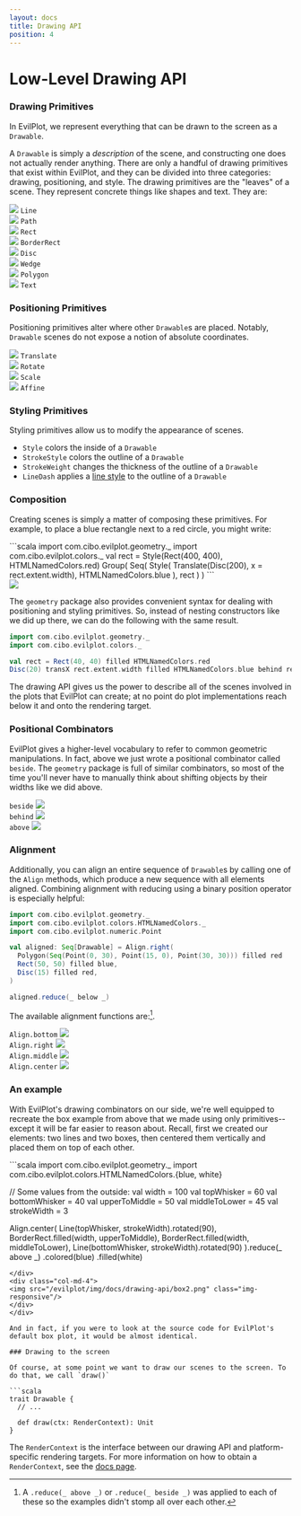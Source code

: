 ```yaml
---
layout: docs
title: Drawing API
position: 4
---
```

# Low-Level Drawing API

### Drawing Primitives

In EvilPlot, we represent everything that can be drawn to the screen as a `Drawable`.

A `Drawable` is simply a _description_ of the scene, and constructing one does not actually render anything. There are
only a handful of drawing primitives that exist within EvilPlot, and they can be divided into three categories: drawing,
positioning, and style.
The drawing primitives are the "leaves" of a scene. They represent concrete things like shapes and text. They are:

<div class="container">
<div class="row">

<div class="col-md-3">
<img src="/evilplot/img/docs/drawing-api/line.png" class="img-responsive"/>
<code>Line</code>
</div>

<div class="col-md-3">
<div class="center-block">
<img src="/evilplot/img/docs/drawing-api/path.png" class="img-responsive"/>
<code>Path</code>
</div>
</div>

<div class="col-md-3">
<div class="center-block">
<img src="/evilplot/img/docs/drawing-api/rect.png" class="img-responsive"/>
<code>Rect</code>
</div>
</div>

<div class="col-md-3">
<div class="center-block">
<img src="/evilplot/img/docs/drawing-api/borderrect.png" class="img-responsive"/>
<code>BorderRect</code>
</div>
</div>

</div>

<div class="row">

<div class="col-md-3">
<div class="center-block">
<img src="/evilplot/img/docs/drawing-api/disc.png" class="img-responsive"/>
<code>Disc</code>
</div>
</div>

<div class="col-md-3">
<div class="center-block">
<img src="/evilplot/img/docs/drawing-api/wedge.png" class="img-responsive"/>
<code>Wedge</code>
</div>
</div>

<div class="col-md-3">
<div class="center-block">
<img src="/evilplot/img/docs/drawing-api/polygon.png" class="img-responsive"/>
<code>Polygon</code>
</div>
</div>

<div class="col-md-3">
<div class="center-block">
<img src="/evilplot/img/docs/drawing-api/text.png" class="img-responsive"/>
<code>Text</code>
</div>
</div>

</div>
</div>

### Positioning Primitives

Positioning primitives alter where other `Drawable`s are placed. Notably, `Drawable` scenes do not expose a notion of
absolute coordinates.

<div class="container">
<div class="row">
<div class="col-md-3">
<img src="/evilplot/img/docs/drawing-api/translate.png" class="img-responsive"/>
<code>Translate</code>
</div>
<div class="col-md-3">
<img src="/evilplot/img/docs/drawing-api/rotate.png" class="img-responsive"/>
<code>Rotate</code>
</div>
<div class="col-md-3">
<img src="/evilplot/img/docs/drawing-api/scale.png" class="img-responsive"/>
<code>Scale</code>
</div>
<div class="col-md-3">
<img src="/evilplot/img/docs/drawing-api/affine.png" class="img-responsive"/>
<code>Affine</code>
</div>
</div>
</div>

### Styling Primitives

Styling primitives allow us to modify the appearance of scenes.

+ `Style` colors the inside of a `Drawable`
+ `StrokeStyle` colors the outline of a `Drawable`
+ `StrokeWeight` changes the thickness of the outline of a `Drawable`
+ `LineDash` applies a [line style](/evilplot/scaladoc/jvm/com/cibo/evilplot/geometry/LineStyle.html) to the
outline of a `Drawable`

### Composition

Creating scenes is simply a matter of composing these primitives. For example, to place a blue rectangle next to a red
circle, you might write:
<div class="row">
<div class="col-md-6" markdown="1">
```scala
import com.cibo.evilplot.geometry._
import com.cibo.evilplot.colors._
val rect = Style(Rect(400, 400), HTMLNamedColors.red)
Group(
  Seq(
    Style(
      Translate(Disc(200), x = rect.extent.width),
      HTMLNamedColors.blue
    ),
    rect
  )
)
```
</div>
<div class="col-md-6">
<img src="/evilplot/img/docs/drawing-api/initialexample.png" class="img-responsive">
</div>
</div>

The `geometry` package also provides convenient syntax for dealing with positioning and styling primitives. So, instead
of nesting constructors like we did up there, we can do the following with the same result.

```scala
import com.cibo.evilplot.geometry._
import com.cibo.evilplot.colors._

val rect = Rect(40, 40) filled HTMLNamedColors.red
Disc(20) transX rect.extent.width filled HTMLNamedColors.blue behind rect
```

The drawing API gives us the power to describe all of the scenes involved in the plots that EvilPlot can create; at no
point do plot implementations reach below it and onto the rendering target.

### Positional Combinators

EvilPlot gives a higher-level vocabulary to refer to common geometric manipulations. In fact, above we just wrote a
positional combinator called `beside`. The `geometry` package is full of similar combinators, so most of the time you'll
never have to manually think about shifting objects by their widths like we did above.

<div class="row">
<div class="col-md-4">
<code>beside</code>
<img src="/evilplot/img/docs/drawing-api/beside.png" class="img-responsive"/>
</div>
<div class="col-md-4">
<code>behind</code>
<img src="/evilplot/img/docs/drawing-api/behind.png" class="img-responsive"/>
</div>
<div class="col-md-4">
<code>above</code>
<img src="/evilplot/img/docs/drawing-api/above.png" class="img-responsive"/>
</div>
</div>

### Alignment

Additionally, you can align an entire sequence of `Drawable`s by calling one of the `Align` methods, which produce a new
sequence with all elements aligned. Combining alignment with reducing using a binary position operator is especially
helpful:

```scala
import com.cibo.evilplot.geometry._
import com.cibo.evilplot.colors.HTMLNamedColors._
import com.cibo.evilplot.numeric.Point

val aligned: Seq[Drawable] = Align.right(
  Polygon(Seq(Point(0, 30), Point(15, 0), Point(30, 30))) filled red
  Rect(50, 50) filled blue,
  Disc(15) filled red,
)

aligned.reduce(_ below _)
```

The available alignment functions are:[^1].

<div class="container">
<div class="row">
<div class="col-md-3">
<div class="center-block">
<code>Align.bottom</code>
<img src="/evilplot/img/docs/drawing-api/alignbottom.png" class="img-responsive"/>
</div>
</div>
<div class="col-md-3">
<code>Align.right</code>
<img src="/evilplot/img/docs/drawing-api/alignright.png" class="img-responsive"/>
</div>
<div class="col-md-3">
<code>Align.middle</code>
<img src="/evilplot/img/docs/drawing-api/alignmiddle.png" class="img-responsive"/>
</div>
<div class="col-md-3">
<code>Align.center</code>
<img src="/evilplot/img/docs/drawing-api/aligncenter.png" class="img-responsive"/>
</div>
</div>
</div>

### An example

<!-- Was there a box plot example above? -->
With EvilPlot's drawing combinators on our side, we're well equipped to recreate the box example from above that we made
using only primitives--except it will be far easier to reason about. Recall, first we created our elements: two lines
and two boxes, then centered them vertically and placed them on top of each other.

<div class="row">
<div class="col-md-8" markdown="1">
```scala
import com.cibo.evilplot.geometry._
import com.cibo.evilplot.colors.HTMLNamedColors.{blue, white}

// Some values from the outside:
val width = 100
val topWhisker = 60
val bottomWhisker = 40
val upperToMiddle = 50
val middleToLower = 45
val strokeWidth = 3

Align.center(
  Line(topWhisker, strokeWidth).rotated(90),
  BorderRect.filled(width, upperToMiddle),
  BorderRect.filled(width, middleToLower),
  Line(bottomWhisker, strokeWidth).rotated(90) 
).reduce(_ above _)
 .colored(blue)
 .filled(white)
```
</div>
<div class="col-md-4">
<img src="/evilplot/img/docs/drawing-api/box2.png" class="img-responsive"/>
</div>
</div>

And in fact, if you were to look at the source code for EvilPlot's default box plot, it would be almost identical. 

### Drawing to the screen

Of course, at some point we want to draw our scenes to the screen. To do that, we call `draw()`

```scala
trait Drawable {
  // ...

  def draw(ctx: RenderContext): Unit
}
```

The `RenderContext` is the interface between our drawing API and platform-specific rendering targets. For more
information on how to obtain a `RenderContext`, see the [docs page](render-context.html).

[^1]: A `.reduce(_ above _)` or `.reduce(_ beside _)` was applied to each of these so the examples didn't stomp all over each other.
